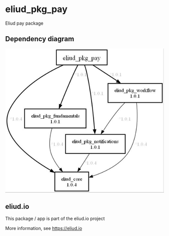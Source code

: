 # eliud_pkg_pay

Eliud pay package

## Dependency diagram

![Dependency diagram](https://github.com/eliudio/eliud_pkg_pay/blob/main/depends.jpg)

## eliud.io

This package / app is part of the eliud.io project

More information, see https://eliud.io

